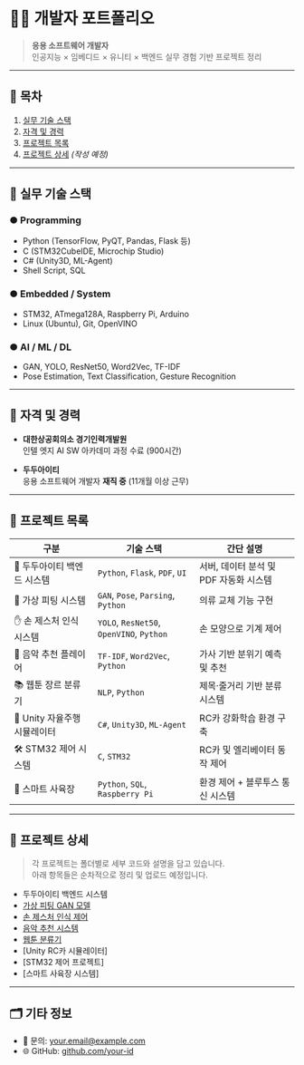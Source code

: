 # 👨‍💻 개발자 포트폴리오

> **응용 소프트웨어 개발자**  
> 인공지능 × 임베디드 × 유니티 × 백엔드 실무 경험 기반 프로젝트 정리

---

## 📌 목차

1. [실무 기술 스택](#-실무-기술-스택)
2. [자격 및 경력](#-자격-및-경력)
3. [프로젝트 목록](#-프로젝트-목록)
4. [프로젝트 상세](#-프로젝트-상세) *(작성 예정)*

---

## 🔧 실무 기술 스택

### ● Programming
- Python (TensorFlow, PyQT, Pandas, Flask 등)
- C (STM32CubeIDE, Microchip Studio)
- C# (Unity3D, ML-Agent)
- Shell Script, SQL

### ● Embedded / System
- STM32, ATmega128A, Raspberry Pi, Arduino
- Linux (Ubuntu), Git, OpenVINO

### ● AI / ML / DL
- GAN, YOLO, ResNet50, Word2Vec, TF-IDF
- Pose Estimation, Text Classification, Gesture Recognition

---

## 📄 자격 및 경력

- **대한상공회의소 경기인력개발원**  
  인텔 엣지 AI SW 아카데미 과정 수료 (900시간)

- **두두아이티**  
  응용 소프트웨어 개발자 **재직 중** (11개월 이상 근무)

---

## 📁 프로젝트 목록

| 구분 | 기술 스택 | 간단 설명 |
|------|-----------|-----------|
| 📌 두두아이티 백엔드 시스템 | `Python`, `Flask`, `PDF`, `UI` | 서버, 데이터 분석 및 PDF 자동화 시스템 |
| 👕 가상 피팅 시스템 | `GAN`, `Pose`, `Parsing`, `Python` | 의류 교체 기능 구현 |
| ✋ 손 제스처 인식 시스템 | `YOLO`, `ResNet50`, `OpenVINO`, `Python` | 손 모양으로 기계 제어 |
| 🎵 음악 추천 플레이어 | `TF-IDF`, `Word2Vec`, `Python` | 가사 기반 분위기 예측 및 추천 |
| 📚 웹툰 장르 분류기 | `NLP`, `Python` | 제목·줄거리 기반 분류 시스템 |
| 🚗 Unity 자율주행 시뮬레이터 | `C#`, `Unity3D`, `ML-Agent` | RC카 강화학습 환경 구축 |
| 🛠️ STM32 제어 시스템 | `C`, `STM32` | RC카 및 엘리베이터 동작 제어 |
| 🐢 스마트 사육장 | `Python`, `SQL`, `Raspberry Pi` | 환경 제어 + 블루투스 통신 시스템 |

---

## 📌 프로젝트 상세

> 각 프로젝트는 폴더별로 세부 코드와 설명을 담고 있습니다.  
> 아래 항목들은 순차적으로 정리 및 업로드 예정입니다.

- 두두아이티 백엔드 시스템
- [가상 피팅 GAN 모델](https://github.com/Reon96/seeot)
- [손 제스처 인식 제어](https://github.com/david1597-embedded/aumo_reco_project)
- [음악 추천 시스템](https://github.com/Reon96/RecommendNCS)
- [웹툰 분류기](https://github.com/Reon96/webtoon_project)
- [Unity RC카 시뮬레이터]
- [STM32 제어 프로젝트]
- [스마트 사육장 시스템]

---

## 🗂 기타 정보

- 📧 문의: your.email@example.com  
- 🌐 GitHub: [github.com/your-id](https://github.com/your-id)

